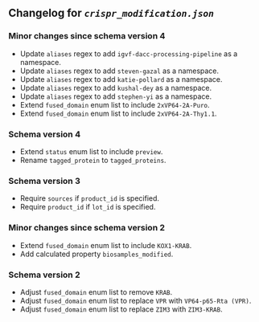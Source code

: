 ## Changelog for *`crispr_modification.json`*

### Minor changes since schema version 4

* Update `aliases` regex to add `igvf-dacc-processing-pipeline` as a namespace.
* Update `aliases` regex to add `steven-gazal` as a namespace.
* Update `aliases` regex to add `katie-pollard` as a namespace.
* Update `aliases` regex to add `kushal-dey` as a namespace.
* Update `aliases` regex to add `stephen-yi` as a namespace.
* Extend `fused_domain` enum list to include `2xVP64-2A-Puro`.
* Extend `fused_domain` enum list to include `2xVP64-2A-Thy1.1`.

### Schema version 4

* Extend `status` enum list to include `preview`.
* Rename `tagged_protein` to `tagged_proteins`.

### Schema version 3

* Require `sources` if `product_id` is specified.
* Require `product_id` if `lot_id` is specified.

### Minor changes since schema version 2

* Extend `fused_domain` enum list to include `KOX1-KRAB`.
* Add calculated property `biosamples_modified`.

### Schema version 2

* Adjust `fused_domain` enum list to remove `KRAB`.
* Adjust `fused_domain` enum list to replace `VPR` with `VP64-p65-Rta (VPR)`.
* Adjust `fused_domain` enum list to replace `ZIM3` with `ZIM3-KRAB`.
